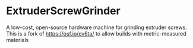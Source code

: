 # ExtruderScrewGrinder
A low-cost, open-source hardware machine for grinding extruder screws. This is a fork of https://osf.io/ev6ta/ to allow builds with metric-measured materials
